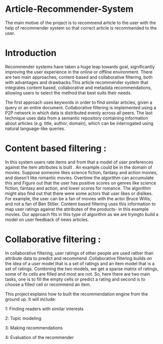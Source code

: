 # Article-Recommender-System

The main motive of the project is to recommend article to the user with the help of recommender system so that correct article is recommended to the user.	

# Introduction

Recommender systems have taken a huge leap towards goal, significantly improving the user experience in the online or offline environment. There are two main approaches, content-based and collaborative filtering, both with advantages and drawbacks.This article recommender system that integrates content based, collaborative and metadata recommendations, allowing users to select the method that best suits their needs.

The first approach uses keywords in order to find similar articles, given a query or an entire document. Collaborative filtering is implemented using a P2P network in which data is distributed evenly across all peers. The last technique uses data from a semantic repository containing information about articles (e.g. title, author, domain), which can be interrogated using natural language-like queries. 


# Content based filtering : 

In this system users rate items and from that a model of user preferences against the item attributes is built . An example could be in the domain of movies. Suppose someone likes science fiction, fantasy and action movies, and doesn't like romantic movies. Overtime the algorithm can accumulate this and Figure out that the user has positive scores on genres like science fiction, fantasy and action, and lower scores for romance. The algorithm might also find out that there were some actors that user likes or dislikes. For example, the user can be a fan of movies with the actor Bruce Willis, and not a fan of Ben Stiller. Content based filtering uses this information to map user ratings against the attributes of the products- in this example movies. Our approach fits in this type of algorithm as we are tryingto build a model on user feedback of news articles. 


# Collaborative filtering : 

In collaborative filtering, user ratings of other people are used rather than attribute data to predict and recommend .Collaborative filtering builds on the idea of a user model that is a set of ratings and an item model that is a set of ratings. Combining the two models, we get a sparse matrix of ratings, some of its cells are filled and most are not. So, here there are two main tasks, one is to fill the empty cells or predict a rating and second is to choose a filled cell or recommend an item.

This project explains how to built the recommendation engine from the ground up. It will include:

1: Finding readers with similar interests

2: Topic modeling

3: Making recommendations

4: Evaluation of the recommender
